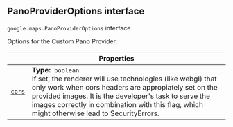 
<h2 id="PanoProviderOptions">PanoProviderOptions interface</h2>
<p>
<code><span itemprop="path">google.maps</span>.<span itemprop="name">PanoProviderOptions</span></code>
interface
</p>
<p>Options for the Custom Pano Provider.</p>
<div class="devsite-table-wrapper"><table class="properties responsive" summary="interface PanoProviderOptions - Properties">
<thead>
<tr><th colspan="2">Properties</th>
</tr></thead>
<tbody>
<tr id="PanoProviderOptions.cors">
<td itemprop="property"><code><a class="secret-link" href="#PanoProviderOptions.cors"><span>cors</span></a></code></td>
<td><div><strong>Type:</strong>&nbsp; <code>boolean</code></div>
<div class="desc">If set, the renderer will use technologies (like webgl) that only work when cors headers are appropiately set on the provided images. It is the developer's task to serve the images correctly in combination with this flag, which might otherwise lead to SecurityErrors.</div></td>
</tr>
</tbody>
</table></div>
